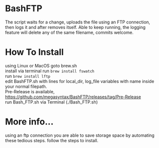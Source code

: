 # BashFTP
The script waits for a change, uploads the file using an FTP connection, then logs it and after removes itself. Able to keep running, the logging feature will delete any of the same filename, commits welcome.   

# How To Install  
using Linux or MacOS goto brew.sh  
install via terminal run `brew install fswatch`  
run `brew install lftp`  
edit BashFTP.sh with lines for local_dir, log_file variables with name inside your normal filepath.  
Pre-Release is available, https://github.com/megasyntax/BashFTP/releases/tag/Pre-Release  
run Bash_FTP.sh via Terminal (./Bash_FTP.sh)  

# More info...
using an ftp connection you are able to save storage space by automating these tedious steps. 
follow the steps to install.


